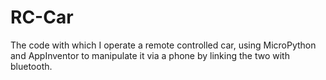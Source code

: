 # RC-Car
The code with which I operate a remote controlled car, using MicroPython and AppInventor to manipulate it via a phone by linking the two with bluetooth.
